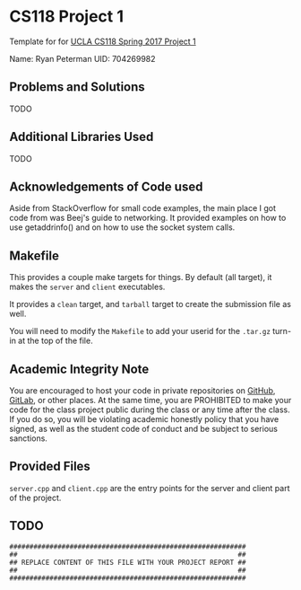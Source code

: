# CS118 Project 1

Template for for [UCLA CS118 Spring 2017 Project 1](http://web.cs.ucla.edu/classes/spring17/cs118/project-1.html)

Name: Ryan Peterman
UID: 704269982

## Problems and Solutions
TODO

## Additional Libraries Used
TODO

## Acknowledgements of Code used
Aside from StackOverflow for small code examples, the main place I got code from was Beej's guide to networking. It provided examples on how to use getaddrinfo() and on how to use the socket system calls.

## Makefile

This provides a couple make targets for things.
By default (all target), it makes the `server` and `client` executables.

It provides a `clean` target, and `tarball` target to create the submission file as well.

You will need to modify the `Makefile` to add your userid for the `.tar.gz` turn-in at the top of the file.

## Academic Integrity Note

You are encouraged to host your code in private repositories on [GitHub](https://github.com/), [GitLab](https://gitlab.com), or other places.  At the same time, you are PROHIBITED to make your code for the class project public during the class or any time after the class.  If you do so, you will be violating academic honestly policy that you have signed, as well as the student code of conduct and be subject to serious sanctions.

## Provided Files

`server.cpp` and `client.cpp` are the entry points for the server and client part of the project.

## TODO

    ###########################################################
    ##                                                       ##
    ## REPLACE CONTENT OF THIS FILE WITH YOUR PROJECT REPORT ##
    ##                                                       ##
    ###########################################################
